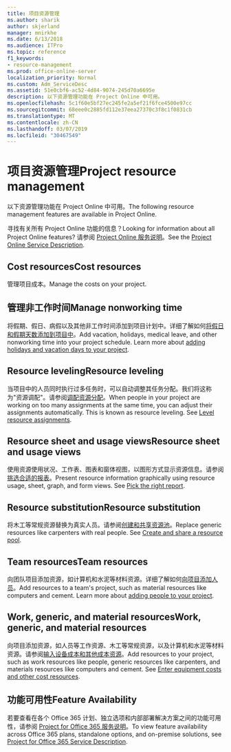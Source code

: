 ```yaml
---
title: 项目资源管理
ms.author: sharik
author: skjerland
manager: mnirkhe
ms.date: 6/13/2018
ms.audience: ITPro
ms.topic: reference
f1_keywords:
- resource-management
ms.prod: office-online-server
localization_priority: Normal
ms.custom: Adm_ServiceDesc
ms.assetid: 51e0cbf6-ac52-4d84-9074-245d70a6695e
description: 以下资源管理功能在 Project Online 中可用。
ms.openlocfilehash: 5c1f60e5bf27ec245fe2a5ef21f6fce4500e97cc
ms.sourcegitcommit: 68eee0c2885fd112e37eea27370c3f8c1f0831cb
ms.translationtype: MT
ms.contentlocale: zh-CN
ms.lasthandoff: 03/07/2019
ms.locfileid: "30467549"
---
```

# <a name="project-resource-management"></a><span data-ttu-id="18060-103">项目资源管理</span><span class="sxs-lookup"><span data-stu-id="18060-103">Project resource management</span></span>

<span data-ttu-id="18060-104">以下资源管理功能在 Project Online 中可用。</span><span class="sxs-lookup"><span data-stu-id="18060-104">The following resource management features are available in Project Online.</span></span>
  
<span data-ttu-id="18060-105">寻找有关所有 Project Online 功能的信息？</span><span class="sxs-lookup"><span data-stu-id="18060-105">Looking for information about all Project Online features?</span></span> <span data-ttu-id="18060-106">请参阅 [Project Online 服务说明](project-online-service-description.md)。</span><span class="sxs-lookup"><span data-stu-id="18060-106">See the [Project Online Service Description](project-online-service-description.md).</span></span>
  
## <a name="cost-resources"></a><span data-ttu-id="18060-107">Cost resources</span><span class="sxs-lookup"><span data-stu-id="18060-107">Cost resources</span></span>
<span data-ttu-id="18060-108"><a name="bkmk_CostResources"> </a></span><span class="sxs-lookup"><span data-stu-id="18060-108"></span></span>

<span data-ttu-id="18060-109">管理项目成本。</span><span class="sxs-lookup"><span data-stu-id="18060-109">Manage the costs on your project.</span></span>
  
## <a name="manage-nonworking-time"></a><span data-ttu-id="18060-110">管理非工作时间</span><span class="sxs-lookup"><span data-stu-id="18060-110">Manage nonworking time</span></span>
<span data-ttu-id="18060-111"><a name="bkmk_Managenonworkingtime"> </a></span><span class="sxs-lookup"><span data-stu-id="18060-111"></span></span>

<span data-ttu-id="18060-p102">将假期、假日、病假以及其他非工作时间添加到项目计划中。详细了解如何[将假日和假期天数添加到项目中](https://go.microsoft.com/fwlink/p/?LinkId=271337)。</span><span class="sxs-lookup"><span data-stu-id="18060-p102">Add vacation, holidays, medical leave, and other nonworking time into your project schedule. Learn more about [adding holidays and vacation days to your project](https://go.microsoft.com/fwlink/p/?LinkId=271337).</span></span>
  
## <a name="resource-leveling"></a><span data-ttu-id="18060-114">Resource leveling</span><span class="sxs-lookup"><span data-stu-id="18060-114">Resource leveling</span></span>
<span data-ttu-id="18060-115"><a name="bkmk_Resourceleveling"> </a></span><span class="sxs-lookup"><span data-stu-id="18060-115"></span></span>

<span data-ttu-id="18060-p103">当项目中的人员同时执行过多任务时，可以自动调整其任务分配。我们将这称为"资源调配"。请参阅[调配资源分配](https://go.microsoft.com/fwlink/p/?LinkId=271348)。</span><span class="sxs-lookup"><span data-stu-id="18060-p103">When people in your project are working on too many assignments at the same time, you can adjust their assignments automatically. This is known as resource leveling. See [Level resource assignments](https://go.microsoft.com/fwlink/p/?LinkId=271348).</span></span>
  
## <a name="resource-sheet-and-usage-views"></a><span data-ttu-id="18060-119">Resource sheet and usage views</span><span class="sxs-lookup"><span data-stu-id="18060-119">Resource sheet and usage views</span></span>
<span data-ttu-id="18060-120"><a name="bkmk_resourcesheetandusageviews"> </a></span><span class="sxs-lookup"><span data-stu-id="18060-120"></span></span>

<span data-ttu-id="18060-p104">使用资源使用状况、工作表、图表和窗体视图，以图形方式显示资源信息。请参阅[挑选合适的报表](https://go.microsoft.com/fwlink/?LinkId=402920)。</span><span class="sxs-lookup"><span data-stu-id="18060-p104">Present resource information graphically using resource usage, sheet, graph, and form views. See [Pick the right report](https://go.microsoft.com/fwlink/?LinkId=402920).</span></span>
  
## <a name="resource-substitution"></a><span data-ttu-id="18060-123">Resource substitution</span><span class="sxs-lookup"><span data-stu-id="18060-123">Resource substitution</span></span>
<span data-ttu-id="18060-124"><a name="bkmk_ResourceSubstitution"> </a></span><span class="sxs-lookup"><span data-stu-id="18060-124"></span></span>

<span data-ttu-id="18060-p105">将木工等常规资源替换为真实人员。请参阅[创建和共享资源池](https://go.microsoft.com/fwlink/?LinkId=402921)。</span><span class="sxs-lookup"><span data-stu-id="18060-p105">Replace generic resources like carpenters with real people. See [Create and share a resource pool](https://go.microsoft.com/fwlink/?LinkId=402921).</span></span>
  
## <a name="team-resources"></a><span data-ttu-id="18060-127">Team resources</span><span class="sxs-lookup"><span data-stu-id="18060-127">Team resources</span></span>
<span data-ttu-id="18060-128"><a name="bkmk_Teamresources"> </a></span><span class="sxs-lookup"><span data-stu-id="18060-128"></span></span>

<span data-ttu-id="18060-p106">向团队项目添加资源，如计算机和水泥等材料资源。详细了解如何[向项目添加人员](https://go.microsoft.com/fwlink/p/?LinkId=271347)。</span><span class="sxs-lookup"><span data-stu-id="18060-p106">Add resources to a team's project, such as material resources like computers and cement. Learn more about [adding people to your project](https://go.microsoft.com/fwlink/p/?LinkId=271347).</span></span>
  
## <a name="work-generic-and-material-resources"></a><span data-ttu-id="18060-131">Work, generic, and material resources</span><span class="sxs-lookup"><span data-stu-id="18060-131">Work, generic, and material resources</span></span>
<span data-ttu-id="18060-132"><a name="bkmk_WorkGenericMaterialResources"> </a></span><span class="sxs-lookup"><span data-stu-id="18060-132"></span></span>

<span data-ttu-id="18060-p107">向项目添加资源，如人员等工作资源、木工等常规资源，以及计算机和水泥等材料资源。请参阅[输入设备成本和其他成本资源](https://go.microsoft.com/fwlink/?LinkId=402922)。</span><span class="sxs-lookup"><span data-stu-id="18060-p107">Add resources to your project, such as work resources like people, generic resources like carpenters, and materials resources like computers and cement. See [Enter equipment costs and other cost resources](https://go.microsoft.com/fwlink/?LinkId=402922).</span></span>
  
## <a name="feature-availability"></a><span data-ttu-id="18060-135">功能可用性</span><span class="sxs-lookup"><span data-stu-id="18060-135">Feature Availability</span></span>
<span data-ttu-id="18060-136"><a name="bkmk_WorkGenericMaterialResources"> </a></span><span class="sxs-lookup"><span data-stu-id="18060-136"></span></span>

<span data-ttu-id="18060-137">若要查看在各个 Office 365 计划、独立选项和内部部署解决方案之间的功能可用性，请参阅 [Project for Office 365 服务说明](http://technet.microsoft.com/library/f610ba5b-57d0-4324-a205-bce300adc7a3.aspx)。</span><span class="sxs-lookup"><span data-stu-id="18060-137">To view feature availability across Office 365 plans, standalone options, and on-premise solutions, see [Project for Office 365 Service Description](http://technet.microsoft.com/library/f610ba5b-57d0-4324-a205-bce300adc7a3.aspx).</span></span>
  

